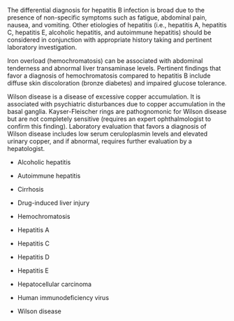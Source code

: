 The differential diagnosis for hepatitis B infection is broad due to the presence of non-specific symptoms such as fatigue, abdominal pain, nausea, and vomiting. Other etiologies of hepatitis (i.e., hepatitis A, hepatitis C, hepatitis E, alcoholic hepatitis, and autoimmune hepatitis) should be considered in conjunction with appropriate history taking and pertinent laboratory investigation.

Iron overload (hemochromatosis) can be associated with abdominal tenderness and abnormal liver transaminase levels. Pertinent findings that favor a diagnosis of hemochromatosis compared to hepatitis B include diffuse skin discoloration (bronze diabetes) and impaired glucose tolerance.

Wilson disease is a disease of excessive copper accumulation. It is associated with psychiatric disturbances due to copper accumulation in the basal ganglia. Kayser-Fleischer rings are pathognomonic for Wilson disease but are not completely sensitive (requires an expert ophthalmologist to confirm this finding). Laboratory evaluation that favors a diagnosis of Wilson disease includes low serum ceruloplasmin levels and elevated urinary copper, and if abnormal, requires further evaluation by a hepatologist.

- Alcoholic hepatitis

- Autoimmune hepatitis

- Cirrhosis

- Drug-induced liver injury

- Hemochromatosis

- Hepatitis A

- Hepatitis C

- Hepatitis D

- Hepatitis E

- Hepatocellular carcinoma

- Human immunodeficiency virus

- Wilson disease